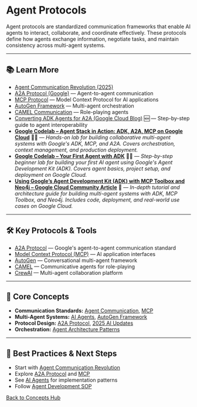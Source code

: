 # Agent Protocols

Agent protocols are standardized communication frameworks that enable AI agents to interact, collaborate, and coordinate effectively. These protocols define how agents exchange information, negotiate tasks, and maintain consistency across multi-agent systems.

---





## 📚 Learn More

- [Agent Communication Revolution (2025)](../reference/2025-ai-updates.md#1-agent-communication-revolution)
- [A2A Protocol (Google)](https://github.com/google/A2A/) — Agent-to-agent communication
- [MCP Protocol](./mcp.md) — Model Context Protocol for AI applications
- [AutoGen Framework](../reference/techniques/autogen/README.md) — Multi-agent orchestration
- [CAMEL Communication](../reference/techniques/camel/README.md) — Role-playing agents
- [Converting ADK Agents for A2A (Google Cloud Blog)](../guides/agent-development/adk-to-a2a-guide.md) 🆕 — Step-by-step guide to agent interoperability
- **[Google Codelab – Agent Stack in Action: ADK, A2A, MCP on Google Cloud](https://codelabs.developers.google.com/instavibe-adk-multi-agents/instructions#0)** 🧑‍💻 — *Hands-on lab for building collaborative multi-agent systems with Google's ADK, MCP, and A2A. Covers orchestration, context management, and production deployment.*
- **[Google Codelab – Your First Agent with ADK](https://codelabs.developers.google.com/your-first-agent-with-adk#0)** 🧑‍💻 — *Step-by-step beginner lab for building your first AI agent using Google's Agent Development Kit (ADK). Covers agent basics, project setup, and deployment on Google Cloud.*
- **[Using Google’s Agent Development Kit (ADK) with MCP Toolbox and Neo4j – Google Cloud Community Article](https://www.googlecloudcommunity.com/gc/Cloud-Product-Articles/Using-Google-s-Agent-Development-Kit-ADK-with-MCP-Toolbox-and/ta-p/898512)** 📝 — *In-depth tutorial and architecture guide for building multi-agent systems with ADK, MCP Toolbox, and Neo4j. Includes code, deployment, and real-world use cases on Google Cloud.*

---

## 🛠️ Key Protocols & Tools

- [A2A Protocol](https://github.com/google/A2A/) — Google's agent-to-agent communication standard
- [Model Context Protocol (MCP)](https://modelcontextprotocol.io/) — AI application interfaces
- [AutoGen](https://microsoft.github.io/autogen/) — Conversational multi-agent framework
- [CAMEL](../reference/techniques/camel/README.md) — Communicative agents for role-playing
- [CrewAI](https://github.com/joaomdmoura/crewAI) — Multi-agent collaboration platform

---

## 🧠 Core Concepts

- **Communication Standards:** [Agent Communication](./agent-communication.md), [MCP](./mcp.md)
- **Multi-Agent Systems:** [AI Agents](./ai-agents.md), [AutoGen Framework](../reference/techniques/autogen/README.md)
- **Protocol Design:** [A2A Protocol](https://github.com/google/A2A/), [2025 AI Updates](../reference/2025-ai-updates.md#agent-communication-protocols)
- **Orchestration:** [Agent Architecture Patterns](../guides/ai-agents.md#agent-architecture-patterns)

---

## 🚀 Best Practices & Next Steps

- Start with [Agent Communication Revolution](../reference/2025-ai-updates.md#1-agent-communication-revolution)
- Explore [A2A Protocol](https://github.com/google/A2A/) and [MCP](./mcp.md)
- See [AI Agents](./ai-agents.md) for implementation patterns
- Follow [Agent Development SOP](../guides/agent-development/sop_ai_agent.md)

[Back to Concepts Hub](./README.md)
